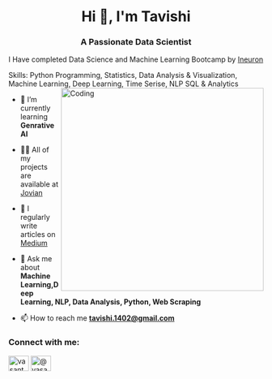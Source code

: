 <h1 align="center">Hi 👋, I'm Tavishi </h1>
<h3 align="center">A Passionate Data Scientist</h3>

<p>I Have completed Data Science and Machine Learning Bootcamp by <a href="https://jovian.com/tavishi-1402">Ineuron</a></p>
<p>
Skills: Python Programming, Statistics, Data Analysis & Visualization, Machine Learning, Deep Learning, Time Serise, NLP SQL & Analytics







  





<img align="right" alt="Coding" width="400" src="https://i.pinimg.com/originals/54/e3/7d/54e37d8074ebcde1d96c77d7b2a7f310.gif">


- 🌱 I’m currently learning **Genrative AI**

- 👨‍💻 All of my projects are available at [Jovian](http://jovian.ai/tavishi-1402)

- 📝 I regularly write articles on [Medium](http://medium.com/@tavishi)

- 💬 Ask me about **Machine Learning,Deep Learning, NLP, Data Analysis, Python, Web Scraping**

- 📫 How to reach me **tavishi.1402@gmail.com**



<h3 align="left">Connect with me:</h3>
<p align="left">
<a href="https://www.linkedin.com/in/tavishi1402" target="blank"><img align="center" src="https://raw.githubusercontent.com/rahuldkjain/github-profile-readme-generator/master/src/images/icons/Social/linked-in-alt.svg" alt="vasanthsai" height="30" width="40" /></a>
<a href="http://medium.com/@tavishi" target="blank"><img align="center" src="https://raw.githubusercontent.com/rahuldkjain/github-profile-readme-generator/master/src/images/icons/Social/medium.svg" alt="@vasanthsai" height="30" width="40" /></a>
</p>

